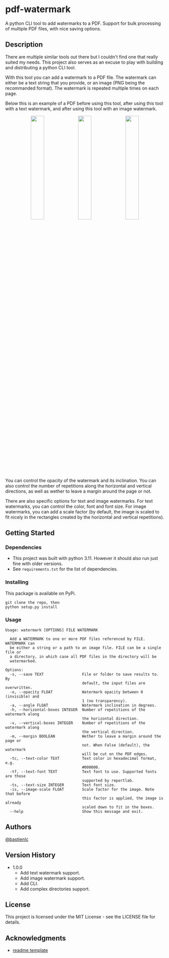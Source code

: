 # pdf-watermark

A python CLI tool to add watermarks to a PDF. Support for bulk processing of multiple PDF files, with nice saving options.

## Description

There are multiple similar tools out there but I couldn't find one that really suited my needs. This project also serves as an excuse to play with building and distributing a python CLI tool.

With this tool you can add a watermark to a PDF file. The watermark can either be a text string that you provide, or an image (PNG being the recommanded format). The watermark is repeated multiple times on each page.

Below this is an example of a PDF before using this tool, after using this tool with a text watermark, and after using this tool with an image watermark.

<p align="middle">
  <img src="https://raw.githubusercontent.com/bastienlc/pdf-watermark/master/images/before.png" width="29%" />
  <img src="https://raw.githubusercontent.com/bastienlc/pdf-watermark/master/images/text.png" width="29%" />
  <img src="https://raw.githubusercontent.com/bastienlc/pdf-watermark/master/images/image.png" width="29%" />
</p>

You can control the opacity of the watermark and its inclination. You can also control the number of repetitions along the horizontal and vertical directions, as well as wether to leave a margin around the page or not.

There are also specific options for text and image watermarks. For text watermarks, you can control the color, font and font size. For image watermarks, you can add a scale factor (by default, the image is scaled to fit nicely in the rectangles created by the horizontal and vertical repetitions).

## Getting Started

### Dependencies

* This project was built with python 3.11. However it should also run just fine with older versions.
* See `requirements.txt` for the list of dependencies.

### Installing

This package is available on PyPi.

```
git clone the repo, then
python setup.py install
```

### Usage

```
Usage: watermark [OPTIONS] FILE WATERMARK

  Add a WATERMARK to one or more PDF files referenced by FILE. WATERMARK can
  be either a string or a path to an image file. FILE can be a single file or
  a directory, in which case all PDF files in the directory will be
  watermarked.

Options:
  -s, --save TEXT                 File or folder to save results to. By
                                  default, the input files are overwritten.
  -o, --opacity FLOAT             Watermark opacity between 0 (invisible) and
                                  1 (no transparency).
  -a, --angle FLOAT               Watermark inclination in degrees.
  -h, --horizontal-boxes INTEGER  Number of repetitions of the watermark along
                                  the horizontal direction.
  -v, --vertical-boxes INTEGER    Number of repetitions of the watermark along
                                  the vertical direction.
  -m, --margin BOOLEAN            Wether to leave a margin around the page or
                                  not. When False (default), the watermark
                                  will be cut on the PDF edges.
  -tc, --text-color TEXT          Text color in hexadecimal format, e.g.
                                  #000000.
  -tf, --text-font TEXT           Text font to use. Supported fonts are those
                                  supported by reportlab.
  -ts, --text-size INTEGER        Text font size.
  -is, --image-scale FLOAT        Scale factor for the image. Note that before
                                  this factor is applied, the image is already
                                  scaled down to fit in the boxes.
  --help                          Show this message and exit.
```

## Authors

[@bastienlc](https://github.com/bastienlc)

## Version History

* 1.0.0
    * Add text watermark support.
    * Add image watermark support.
    * Add CLI.
    * Add complex directories support.

## License

This project is licensed under the MIT License - see the LICENSE file for details.

## Acknowledgments

* [readme template](https://gist.github.com/DomPizzie/7a5ff55ffa9081f2de27c315f5018afc)
